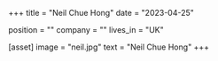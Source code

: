 +++
title = "Neil Chue Hong"
date = "2023-04-25"

position = ""
company = ""
lives_in = "UK"

[asset]
  image = "neil.jpg"
  text = "Neil Chue Hong"
+++
